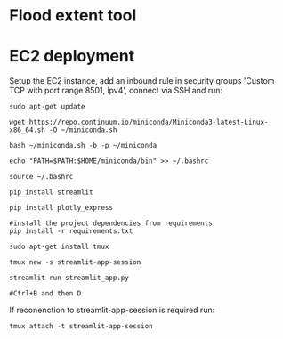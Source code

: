 # Flood extent tool

# EC2 deployment

Setup the EC2 instance, add an inbound rule in security groups 'Custom TCP with port range 8501, ipv4', connect via SSH and run:

```
sudo apt-get update

wget https://repo.continuum.io/miniconda/Miniconda3-latest-Linux-x86_64.sh -O ~/miniconda.sh

bash ~/miniconda.sh -b -p ~/miniconda

echo "PATH=$PATH:$HOME/miniconda/bin" >> ~/.bashrc

source ~/.bashrc

pip install streamlit

pip install plotly_express

#install the project dependencies from requirements
pip install -r requirements.txt

sudo apt-get install tmux

tmux new -s streamlit-app-session

streamlit run streamlit_app.py

#Ctrl+B and then D

```

If reconenction to streamlit-app-session is required run: 

```
tmux attach -t streamlit-app-session
```

